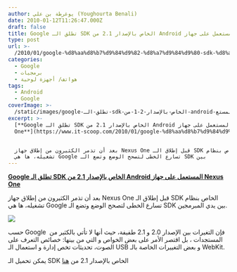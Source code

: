 ```yaml
---
author: يوغرطة بن علي (Youghourta Benali)
date: 2010-01-12T11:26:47.000Z
draft: false
title: Google تطلق الـ SDK الخاص بالإصدار 2.1 من Android المستعمل على جهاز Nexus One
type: post
url: >-
  /2010/01/google-%d8%aa%d8%b7%d9%84%d9%82-%d8%a7%d9%84%d9%80-sdk-%d8%a7%d9%84%d8%ae%d8%a7%d8%b5-%d8%a8%d8%a7%d9%84%d8%a5%d8%b5%d8%af%d8%a7%d8%b1-2-1-%d9%85%d9%86-android-%d8%a7%d9%84%d9%85%d8%b3%d8%aa%d8%b9/
categories:
  - Google
  - برمجيات
  - هواتف/ أجهزة لوحية
tags:
  - Android
  - Google
coverImage: >-
  /static/images/google-تطلق-الـ-sdk-الخاص-بالإصدار-2-1-من-android-المستع/google_android_logo.jpg
excerpt: >-
  [**Google تطلق الـ SDK الخاص بالإصدار 2.1 من Android المستعمل على جهاز Nexus
  One**](https://www.it-scoop.com/2010/01/google-%d8%aa%d8%b7%d9%84%d9%82-%d8%a7%d9%84%d9%80-sdk-%d8%a7%d9%84%d8%ae%d8%a7%d8%b5-%d8%a8%d8%a7%d9%84%d8%a5%d8%b5%d8%af%d8%a7%d8%b1-2-1-%d9%85%d9%86-android-%d8%a7%d9%84%d9%85%d8%b3%d8%aa%d8%b9/)


  بعد أن تذمر الكثيرون من إطلاق جهاز Nexus One قبل إطلاق الـ SDK الخاص بنظام
  تشغيله، ها هي Google تسارع الخطى لتصحح الوضع وتضع الـ SDK بين
---
```

[**Google تطلق الـ SDK الخاص بالإصدار 2.1 من Android المستعمل على جهاز Nexus One**](https://www.it-scoop.com/2010/01/google-%d8%aa%d8%b7%d9%84%d9%82-%d8%a7%d9%84%d9%80-sdk-%d8%a7%d9%84%d8%ae%d8%a7%d8%b5-%d8%a8%d8%a7%d9%84%d8%a5%d8%b5%d8%af%d8%a7%d8%b1-2-1-%d9%85%d9%86-android-%d8%a7%d9%84%d9%85%d8%b3%d8%aa%d8%b9/)

بعد أن تذمر الكثيرون من إطلاق جهاز Nexus One قبل إطلاق الـ SDK الخاص بنظام تشغيله، ها هي Google تسارع الخطى لتصحح الوضع وتضع الـ SDK بين يدي المبرمجين.

![](/static/images/google-تطلق-الـ-sdk-الخاص-بالإصدار-2-1-من-android-المستع/google_android_logo.jpg)

حسب Google  فإن التغيرات بين الإصدار 2.0 و 2.1 طفيفة، حيث أنها لا تأتي بالكثير من المستجدات ، بل اقتصر الأمر على بعض الخواص و التي من بينها: خصائص التعرف على الصوت، تحديثات تخص إدارة و استعمال الـ USB و بعض التغييرات الخاصة بالـ WebKit.

يمكن تحميل الـ SDK الخاص بالإصدار 2.1 من [هنا](http://developer.android.com/sdk/android-2.1.html)
